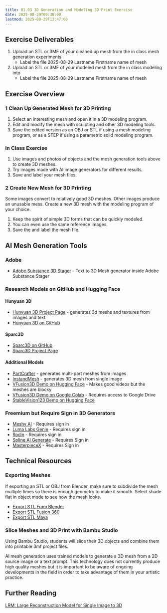 ```yaml
---
title: 01.03 3D Generation and Modeling 3D Print Exercise
date: 2025-08-29T09:30:00
lastmod: 2025-08-29T13:47:00
---
```


## Exercise Deliverables

1. Upload an STL or 3MF of your cleaned up mesh from the in class mesh generation experiments
   - Label the file 2025-08-29 Lastname Firstname name of mesh
2. Upload an STL or 3MF of your modeled mesh from the in class modeling into
   - Label the file 2025-08-29 Lastname Firstname name of mesh

## Exercise Overview

### 1 Clean Up Generated Mesh for 3D Printing

1. Select an interesting mesh and open it in a 3D modeling program.
2. Edit and modify the mesh with sculpting and other 3D modeling tools.
3. Save the edited version as an OBJ or STL if using a mesh modeling program, or as a STEP if using a parametric solid modeling program.

### In Class Exercise

1. Use images and photos of objects and the mesh generation tools above to create 3D meshes.
2. Try images made with AI image generators for different results.
3. Save and label your mesh files.

### 2 Create New Mesh for 3D Printing

Some images convert to relatively good 3D meshes. Other images produce an unusable mess. Create a new 3D mesh with the modeling program of your choice.

1. Keep the spirit of simple 3D forms that can be quickly modeled.
2. You can even use the same reference images.
3. Save the and label the mesh file.

## AI Mesh Generation Tools

### Adobe

- [Adobe Substance 3D Stager](https://www.adobe.com/products/substance3d/apps/stager.html) - Text to 3D Mesh generator inside Adobe Substance Stager

### Research Models on GitHub and Hugging Face

#### Hunyuan 3D

- [Hunyuan 3D Project Page](https://hunyuan-3d.com/) - generates 3d meshs and textures from images and text
- [Hunyuan 3D on GitHub](https://github.com/Tencent-Hunyuan/Hunyuan3D-2)

#### Sparc3D

- [Sparc3D on GitHub](https://lizhihao6.github.io/Sparc3D/)
- [Sparc3D Project Page](https://sparc3d.org/)

#### Additional Models

- [PartCrafter](https://wgsxm.github.io/projects/partcrafter/) - generates multi-part meshes from images
- [InstandMesh](https://github.com/TencentARC/InstantMesh) - generates 3D mesh from single image
- [VFusion3D Demo on Hugging Face](https://huggingface.co/spaces/facebook/VFusion3D) - Makes good videos but the meshes are blocky
- [VFusion3D Demo on Google Colab](https://github.com/whatmakeart/VFusion3D-colab) - Requires access to Google Drive
- [StableVision123 Demo on Hugging Face](https://huggingface.co/spaces/p4vv37/Stable-Zero123)

### Freemium but Require Sign in 3D Generators

- [Meshy AI](https://www.meshy.ai/) - Requires sign in
- [Luma Labs Genie](https://lumalabs.ai/genie?view=create) - Requires sign in
- [Rodin](https://hyperhuman.deemos.com/rodin) - Requires sign in
- [Spline AI Generate](https://spline.design/ai-generate) - Requires Sign in
- [MasterpieceX](https://www.masterpiecex.com/) - Requires Sign in

## Technical Resources

### Exporting Meshes

If exporting an STL or OBJ from Blender, make sure to subdivide the mesh multiple times so there is enough geometry to make it smooth. Select shade flat in object mode to see how the mesh looks.

- [Export STL From Blender](../../../../digital-fabrication/3d-printing/export-stl-fusion-360.md)
- [Export STL Fusion 360](../../../../digital-fabrication/3d-printing/export-stl-fusion-360.md)
- [Export STL Maya](../../../../digital-fabrication/3d-printing/export-stl-maya.md)

### Slice Meshes and 3D Print with Bambu Studio

Using Bambu Studio, students will slice their 3D objects and combine them into printable 3mf project files.

AI mesh generation uses trained models to generate a 3D mesh from a 2D source image or a text prompt. This technology does not currently produce high quality meshes but it is important to be aware of ongoing developments in the field in order to take advantage of them in your artistic practice.

## Further Reading

[LRM: Large Reconstruction Model for Single Image to 3D](https://yiconghong.me/LRM/)
